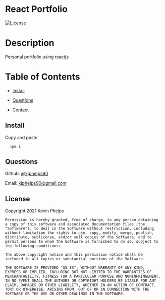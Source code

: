 # React Portfolio 
  [![License](https://img.shields.io/badge/License-MIT-green)](https://opensource.org/licenses/MIT)


  # Description
  
  Personal portfolio using reactjs
  
  # Table of Contents
  
  * [Install](#install)
  
  * [Questions](#questions)

  * [Contact](#contact)
  
  ## Install
  
  Copy and paste 
  
  
      npm i
  
  
  ## Questions
  Github: [@kjphelps90](https://github.com/kjphelps90?tab=repositories)

  Email: kjphelps90@gmail.com
  
  ## License
   Copyright 2021 Kevin Phelps

    Permission is hereby granted, free of charge, to any person obtaining a copy of this software and associated documentation files (the "Software"), to deal in the Software without restriction, including without limitation the rights to use, copy, modify, merge, publish, distribute, sublicense, and/or sell copies of the Software, and to permit persons to whom the Software is furnished to do so, subject to the following conditions:

    The above copyright notice and this permission notice shall be included in all copies or substantial portions of the Software.

    THE SOFTWARE IS PROVIDED "AS IS", WITHOUT WARRANTY OF ANY KIND, EXPRESS OR IMPLIED, INCLUDING BUT NOT LIMITED TO THE WARRANTIES OF MERCHANTABILITY, FITNESS FOR A PARTICULAR PURPOSE AND NONINFRINGEMENT. IN NO EVENT SHALL THE AUTHORS OR COPYRIGHT HOLDERS BE LIABLE FOR ANY CLAIM, DAMAGES OR OTHER LIABILITY, WHETHER IN AN ACTION OF CONTRACT, TORT OR OTHERWISE, ARISING FROM, OUT OF OR IN CONNECTION WITH THE SOFTWARE OR THE USE OR OTHER DEALINGS IN THE SOFTWARE.
  

